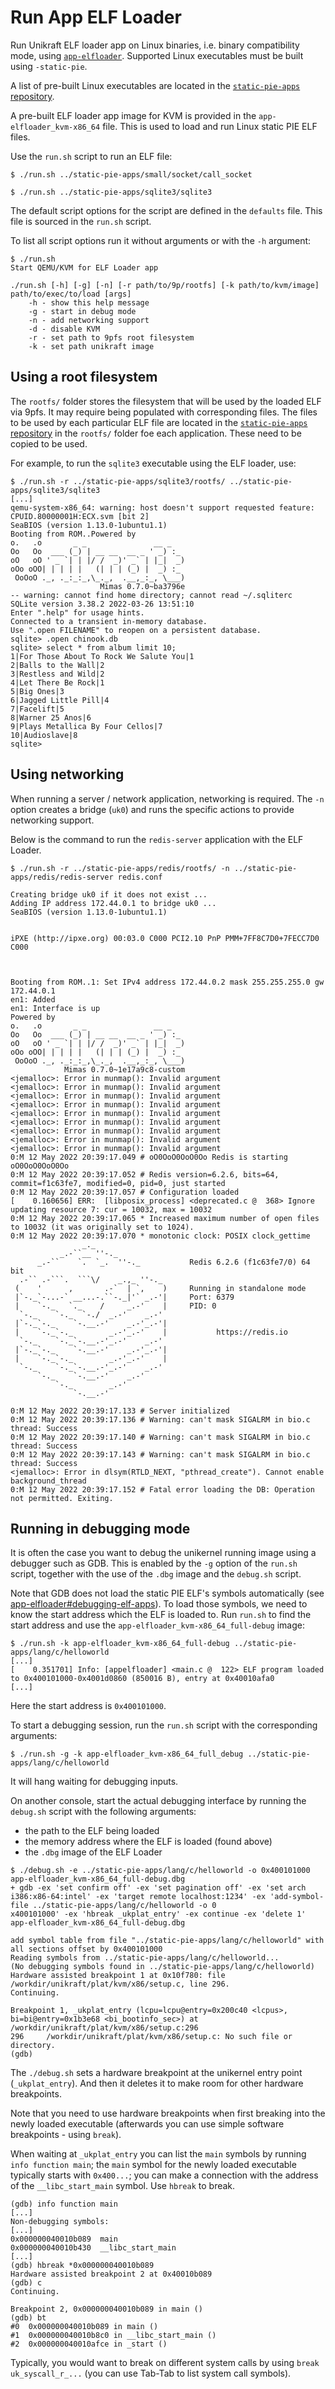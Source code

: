 # Run App ELF Loader

Run Unikraft ELF loader app on Linux binaries, i.e. binary compatibility mode, using [`app-elfloader`](https://github.com/unikraft/app-elfloader).
Supported Linux executables must be built using `-static-pie`.

A list of pre-built Linux executables are located in the [`static-pie-apps` repository](https://github.com/unikraft/static-pie-apps).

A pre-built ELF loader app image for KVM is provided in the `app-elfloader_kvm-x86_64` file.
This is used to load and run Linux static PIE ELF files.

Use the `run.sh` script to run an ELF file:

```console
$ ./run.sh ../static-pie-apps/small/socket/call_socket

$ ./run.sh ../static-pie-apps/sqlite3/sqlite3
```

The default script options for the script are defined in the `defaults` file.
This file is sourced in the `run.sh` script.

To list all script options run it without arguments or with the `-h` argument:

```console
$ ./run.sh
Start QEMU/KVM for ELF Loader app

./run.sh [-h] [-g] [-n] [-r path/to/9p/rootfs] [-k path/to/kvm/image] path/to/exec/to/load [args]
    -h - show this help message
    -g - start in debug mode
    -n - add networking support
    -d - disable KVM
    -r - set path to 9pfs root filesystem
    -k - set path unikraft image
```

## Using a root filesystem

The `rootfs/` folder stores the filesystem that will be used by the loaded ELF via 9pfs.
It may require being populated with corresponding files.
The files to be used by each particular ELF file are located in the [`static-pie-apps` repository](https://github.com/unikraft/static-pie-apps) in the `rootfs/` folder foe each application.
These need to be copied to be used.

For example, to run the `sqlite3` executable using the ELF loader, use:

```console
$ ./run.sh -r ../static-pie-apps/sqlite3/rootfs/ ../static-pie-apps/sqlite3/sqlite3
[...]
qemu-system-x86_64: warning: host doesn't support requested feature: CPUID.80000001H:ECX.svm [bit 2]
SeaBIOS (version 1.13.0-1ubuntu1.1)
Booting from ROM..Powered by
o.   .o       _ _               __ _
Oo   Oo  ___ (_) | __ __  __ _ ' _) :_
oO   oO ' _ `| | |/ /  _)' _` | |_|  _)
oOo oOO| | | | |   (| | | (_) |  _) :_
 OoOoO ._, ._:_:_,\_._,  .__,_:_, \___)
                    Mimas 0.7.0~ba3796e
-- warning: cannot find home directory; cannot read ~/.sqliterc
SQLite version 3.38.2 2022-03-26 13:51:10
Enter ".help" for usage hints.
Connected to a transient in-memory database.
Use ".open FILENAME" to reopen on a persistent database.
sqlite> .open chinook.db
sqlite> select * from album limit 10;
1|For Those About To Rock We Salute You|1
2|Balls to the Wall|2
3|Restless and Wild|2
4|Let There Be Rock|1
5|Big Ones|3
6|Jagged Little Pill|4
7|Facelift|5
8|Warner 25 Anos|6
9|Plays Metallica By Four Cellos|7
10|Audioslave|8
sqlite>
```

## Using networking

When running a server / network application, networking is required.
The `-n` option creates a bridge (`uk0`) and runs the specific actions to provide networking support.

Below is the command to run the `redis-server` application with the ELF Loader.

```console
$ ./run.sh -r ../static-pie-apps/redis/rootfs/ -n ../static-pie-apps/redis/redis-server redis.conf

Creating bridge uk0 if it does not exist ...
Adding IP address 172.44.0.1 to bridge uk0 ...
SeaBIOS (version 1.13.0-1ubuntu1.1)


iPXE (http://ipxe.org) 00:03.0 C000 PCI2.10 PnP PMM+7FF8C7D0+7FECC7D0 C000



Booting from ROM..1: Set IPv4 address 172.44.0.2 mask 255.255.255.0 gw 172.44.0.1
en1: Added
en1: Interface is up
Powered by
o.   .o       _ _               __ _
Oo   Oo  ___ (_) | __ __  __ _ ' _) :_
oO   oO ' _ `| | |/ /  _)' _` | |_|  _)
oOo oOO| | | | |   (| | | (_) |  _) :_
 OoOoO ._, ._:_:_,\_._,  .__,_:_, \___)
            Mimas 0.7.0~1e17a9c8-custom
<jemalloc>: Error in munmap(): Invalid argument
<jemalloc>: Error in munmap(): Invalid argument
<jemalloc>: Error in munmap(): Invalid argument
<jemalloc>: Error in munmap(): Invalid argument
<jemalloc>: Error in munmap(): Invalid argument
<jemalloc>: Error in munmap(): Invalid argument
<jemalloc>: Error in munmap(): Invalid argument
<jemalloc>: Error in munmap(): Invalid argument
<jemalloc>: Error in munmap(): Invalid argument
0:M 12 May 2022 20:39:17.049 # oO0OoO0OoO0Oo Redis is starting oO0OoO0OoO0Oo
0:M 12 May 2022 20:39:17.052 # Redis version=6.2.6, bits=64, commit=f1c63fe7, modified=0, pid=0, just started
0:M 12 May 2022 20:39:17.057 # Configuration loaded
[    0.160656] ERR:  [libposix_process] <deprecated.c @  368> Ignore updating resource 7: cur = 10032, max = 10032
0:M 12 May 2022 20:39:17.065 * Increased maximum number of open files to 10032 (it was originally set to 1024).
0:M 12 May 2022 20:39:17.070 * monotonic clock: POSIX clock_gettime
                _._
           _.-``__ ''-._
      _.-``    `.  `_.  ''-._           Redis 6.2.6 (f1c63fe7/0) 64 bit
  .-`` .-```.  ```\/    _.,_ ''-._
 (    '      ,       .-`  | `,    )     Running in standalone mode
 |`-._`-...-` __...-.``-._|'` _.-'|     Port: 6379
 |    `-._   `._    /     _.-'    |     PID: 0
  `-._    `-._  `-./  _.-'    _.-'
 |`-._`-._    `-.__.-'    _.-'_.-'|
 |    `-._`-._        _.-'_.-'    |           https://redis.io
  `-._    `-._`-.__.-'_.-'    _.-'
 |`-._`-._    `-.__.-'    _.-'_.-'|
 |    `-._`-._        _.-'_.-'    |
  `-._    `-._`-.__.-'_.-'    _.-'
      `-._    `-.__.-'    _.-'
          `-._        _.-'
              `-.__.-'

0:M 12 May 2022 20:39:17.133 # Server initialized
0:M 12 May 2022 20:39:17.136 # Warning: can't mask SIGALRM in bio.c thread: Success
0:M 12 May 2022 20:39:17.140 # Warning: can't mask SIGALRM in bio.c thread: Success
0:M 12 May 2022 20:39:17.143 # Warning: can't mask SIGALRM in bio.c thread: Success
<jemalloc>: Error in dlsym(RTLD_NEXT, "pthread_create"). Cannot enable background_thread
0:M 12 May 2022 20:39:17.152 # Fatal error loading the DB: Operation not permitted. Exiting.
```

## Running in debugging mode

It is often the case you want to debug the unikernel running image using a debugger such as GDB.
This is enabled by the `-g` option of the `run.sh` script, together with the use of the `.dbg` image and the `debug.sh` script.

Note that GDB does not load the static PIE ELF's symbols automatically (see [app-elfloader#debugging-elf-apps](https://github.com/unikraft/app-elfloader/blob/lyon-hackathon/README.md#debugging-elf-apps)).
To load those symbols, we need to know the start address which the ELF is loaded to.
Run `run.sh` to find the start address and use the `app-elfloader_kvm-x86_64_full-debug` image:

```console
$ ./run.sh -k app-elfloader_kvm-x86_64_full-debug ../static-pie-apps/lang/c/helloworld
[...]
[    0.351701] Info: [appelfloader] <main.c @  122> ELF program loaded to 0x400101000-0x4001d0860 (850016 B), entry at 0x40010afa0
[...]
```

Here the start address is `0x400101000`.

To start a debugging session, run the `run.sh` script with the corresponding arguments:

```console
$ ./run.sh -g -k app-elfloader_kvm-x86_64_full_debug ../static-pie-apps/lang/c/helloworld
```

It will hang waiting for debugging inputs.

On another console, start the actual debugging interface by running the `debug.sh` script with the following arguments:

* the path to the ELF being loaded
* the memory address where the ELF is loaded (found above)
* the `.dbg` image of the ELF Loader

```console
$ ./debug.sh -e ../static-pie-apps/lang/c/helloworld -o 0x400101000 app-elfloader_kvm-x86_64_full-debug.dbg
+ gdb -ex 'set confirm off' -ex 'set pagination off' -ex 'set arch i386:x86-64:intel' -ex 'target remote localhost:1234' -ex 'add-symbol-file ../static-pie-apps/lang/c/helloworld -o 0
x400101000' -ex 'hbreak _ukplat_entry' -ex continue -ex 'delete 1' app-elfloader_kvm-x86_64_full-debug.dbg

add symbol table from file "../static-pie-apps/lang/c/helloworld" with all sections offset by 0x400101000
Reading symbols from ../static-pie-apps/lang/c/helloworld...
(No debugging symbols found in ../static-pie-apps/lang/c/helloworld)
Hardware assisted breakpoint 1 at 0x10f780: file /workdir/unikraft/plat/kvm/x86/setup.c, line 296.
Continuing.

Breakpoint 1, _ukplat_entry (lcpu=lcpu@entry=0x200c40 <lcpus>, bi=bi@entry=0x1b3e68 <bi_bootinfo_sec>) at /workdir/unikraft/plat/kvm/x86/setup.c:296
296     /workdir/unikraft/plat/kvm/x86/setup.c: No such file or directory.
(gdb)
```

The `./debug.sh` sets a hardware breakpoint at the unikernel entry point (`_ukplat_entry`).
And then it deletes it to make room for other hardware breakpoints.

Note that you need to use hardware breakpoints when first breaking into the newly loaded executable (afterwards you can use simple software breakpoints - using `break`).

When waiting at `_ukplat_entry` you can list the `main` symbols by running `info function main`;
the `main` symbol for the newly loaded executable typically starts with `0x400...`;
you can make a connection with the address of the `__libc_start_main` symbol.
Use `hbreak` to break.

```console
(gdb) info function main
[...]
Non-debugging symbols:
[...]
0x000000040010b089  main
0x000000040010b430  __libc_start_main
[...]
(gdb) hbreak *0x000000040010b089
Hardware assisted breakpoint 2 at 0x40010b089
(gdb) c
Continuing.

Breakpoint 2, 0x000000040010b089 in main ()
(gdb) bt
#0  0x000000040010b089 in main ()
#1  0x000000040010b8c0 in __libc_start_main ()
#2  0x000000040010afce in _start ()
```

Typically, you would want to break on different system calls by using `break uk_syscall_r_...` (you can use Tab-Tab to list system call symbols).
